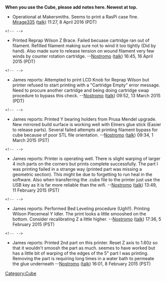 **When you use the Cube, please add notes here. Newest at top.**

-   Operational at Makersmiths. Seems to print a RasPi case fine.
    [Mirage335](User:Mirage335)
    ([talk](User_talk:Mirage335)) 11:27, 8 April 2016 (PDT)

```{=html}
<!-- -->
```
-   Printed Reprap Wilson Z Brace. Failed becuase cartridge ran out of
    filament. Refilled filament making sure not to wind it too tightly
    (Did by hand). Also made sure to release tension on wound filament
    very few winds by counter rotation cartridge.
    --[Nostromo](User:Nostromo)
    ([talk](User_talk:Nostromo)) 16:45, 16 April 2015 (PDT)

```{=html}
<!-- -->
```
-   James reports: Attempted to print LCD Knob for Reprap Wilson but
    printer refused to start printing with a "Cartridge Empty" error
    message. Need to procure another cartridge and being doing cartridge
    swap procedure to bypass this check.
    --[Nostromo](User:Nostromo)
    ([talk](User_talk:Nostromo)) 09:52, 13 March 2015 (PDT)

```{=html}
<!-- -->
```
-   James reports: Printed Y bearing holders from Prusa Mendel upgrade.
    New mirrored build surface is working well with Elmers glue stick
    (Easier to release parts). Several failed attempts at printing
    filament bypass for cube because of poor STL file orientation.
    --[Nostromo](User:Nostromo)
    ([talk](User_talk:Nostromo)) 09:34, 1 March 2015 (PST)

```{=html}
<!-- -->
```
-   James reports: Printer is operating well. There is slight warping of
    larger 4 inch parts on the corners but prints complete successfully.
    The part I was printing failed in a strange way (printed part was
    missing a geometric section). This might be due to forgetting to run
    heal in the software. Also when transferring the .cube file to the
    printer just use the USB key as it is far more reliable than the
    wifi. --[Nostromo](User:Nostromo)
    ([talk](User_talk:Nostromo)) 13:49, 11 February 2015
    (PST)

```{=html}
<!-- -->
```
-   James reports: Performed Bed Leveling procedure (Ugh!!). Printing
    Wilson Piecemeal Y Idler. The print looks a little smooshed on the
    bottom. Consider recalibrating Z a little higher.
    --[Nostromo](User:Nostromo)
    ([talk](User_talk:Nostromo)) 17:36, 5 February 2015 (PST)

```{=html}
<!-- -->
```
-   James reports: Printed 2nd part on this printer. Reset Z axis to
    1.60z so that it wouldn't smoosh the part as much. seemes to have
    worked but has a little bit of warping of the edges of the 5" part I
    was printing. Removing the part is requiring long times in a water
    bath to permeate the glue underneath
    --[Nostromo](User:Nostromo)
    ([talk](User_talk:Nostromo)) 16:01, 8 February 2015 (PST)

[Category:Cube](Category:Cube)
